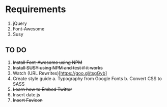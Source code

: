 # Requirements
1. jQuery
2. Font-Awesome
3. Susy

## TO DO
1. <del>Install Font-Awesome using NPM</del>
2. <del>Install SUSY using NPM and test if it works</del>
3. Watch (URL Rewrites)[https://goo.gl/tsgGyb]
4. Create style guide
    a. Typography from Google Fonts
    b. Convert CSS to SASS
5. <del>Learn how to Embed Twitter</del>
6. Insert date.js
7. <del>Insert Favicon</del>

